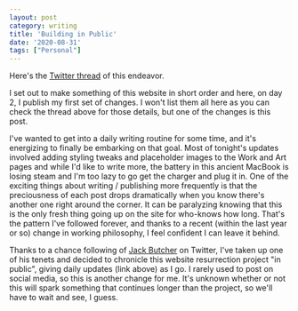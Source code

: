 ```yaml
---
layout: post
category: writing
title: 'Building in Public'
date: '2020-08-31'
tags: ["Personal"]
---
```


Here's the [Twitter thread](https://twitter.com/timcampbell17/status/1300124985814650887) of this endeavor.

I set out to make something of this website in short order and here, on day 2, I publish my first set of changes. I won't list them all here as you can check the thread above for those details, but one of the changes is this post. 

<!--more-->

I've wanted to get into a daily writing routine for some time, and it's energizing to finally be embarking on that goal. Most of tonight's updates involved adding styling tweaks and placeholder images to the Work and Art pages and while I'd like to write more, the battery in this ancient MacBook is losing steam and I'm too lazy to go get the charger and plug it in. One of the exciting things about writing / publishing more frequently is that the preciousness of each post drops dramatically when you know there's another one right around the corner. It can be paralyzing knowing that this is the only fresh thing going up on the site for who-knows how long. That's the pattern I've followed forever, and thanks to a recent (within the last year or so) change in working philosophy, I feel confident I can leave it behind.

Thanks to a chance following of [Jack Butcher](https://twitter.com/jackbutcher) on Twitter, I've taken up one of his tenets and decided to chronicle this website resurrection project "in public", giving daily updates (link above) as I go. I rarely used to post on social media, so this is another change for me. It's unknown whether or not this will spark something that continues longer than the project, so we'll have to wait and see, I guess.
